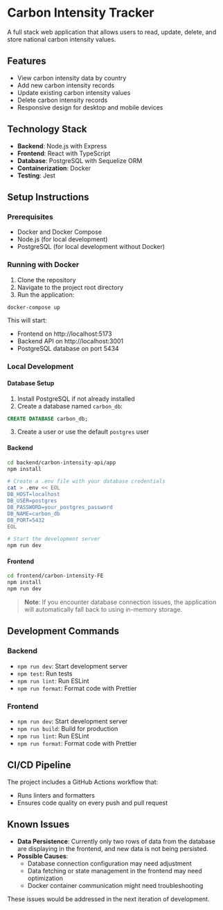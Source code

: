 # Carbon Intensity Tracker

A full stack web application that allows users to read, update, delete, and store national carbon intensity values.

## Features

- View carbon intensity data by country
- Add new carbon intensity records
- Update existing carbon intensity values
- Delete carbon intensity records
- Responsive design for desktop and mobile devices

## Technology Stack

- **Backend**: Node.js with Express
- **Frontend**: React with TypeScript
- **Database**: PostgreSQL with Sequelize ORM
- **Containerization**: Docker
- **Testing**: Jest

## Setup Instructions

### Prerequisites

- Docker and Docker Compose
- Node.js (for local development)
- PostgreSQL (for local development without Docker)

### Running with Docker

1. Clone the repository
2. Navigate to the project root directory
3. Run the application:

```bash
docker-compose up
```

This will start:
- Frontend on http://localhost:5173
- Backend API on http://localhost:3001
- PostgreSQL database on port 5434

### Local Development

#### Database Setup

1. Install PostgreSQL if not already installed
2. Create a database named `carbon_db`:
```sql
CREATE DATABASE carbon_db;
```
3. Create a user or use the default `postgres` user

#### Backend

```bash
cd backend/carbon-intensity-api/app
npm install

# Create a .env file with your database credentials
cat > .env << EOL
DB_HOST=localhost
DB_USER=postgres
DB_PASSWORD=your_postgres_password
DB_NAME=carbon_db
DB_PORT=5432
EOL

# Start the development server
npm run dev
```

#### Frontend

```bash
cd frontend/carbon-intensity-FE
npm install
npm run dev
```

> **Note**: If you encounter database connection issues, the application will automatically fall back to using in-memory storage.

## Development Commands

### Backend

- `npm run dev`: Start development server
- `npm test`: Run tests
- `npm run lint`: Run ESLint
- `npm run format`: Format code with Prettier

### Frontend

- `npm run dev`: Start development server
- `npm run build`: Build for production
- `npm run lint`: Run ESLint
- `npm run format`: Format code with Prettier

## CI/CD Pipeline

The project includes a GitHub Actions workflow that:
- Runs linters and formatters
- Ensures code quality on every push and pull request

## Known Issues

- **Data Persistence**: Currently only two rows of data from the database are displaying in the frontend, and new data is not being persisted.
- **Possible Causes**: 
  - Database connection configuration may need adjustment
  - Data fetching or state management in the frontend may need optimization
  - Docker container communication might need troubleshooting

These issues would be addressed in the next iteration of development.